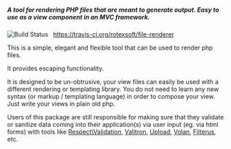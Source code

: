 ##### A tool for rendering PHP files that are meant to generate output. Easy to use as a view component in an MVC framework. 

![Build Status](https://travis-ci.org/rotexsoft/file-renderer.svg?branch=master&style=flat-square) &nbsp; https://travis-ci.org/rotexsoft/file-renderer 

This is a simple, elegant and flexible tool that can be used to render php files.

It provides escaping functionality.

It is designed to be un-obtrusive, your view files can easily be used with a different rendering or templating library.
You do not need to learn any new syntax (or markup / templating language) in order to compose your view. Just write your views in plain old php.

Users of this package are still responsible for making sure that they validate or sanitize data coming into their application(s) via user input 
(eg. via html forms) with tools like  [Respect\Validation](https://github.com/Respect/Validation), [Valitron](https://github.com/vlucas/valitron),
[Upload](https://github.com/brandonsavage/Upload), [Volan](https://github.com/serkin/Volan), [Filterus](https://github.com/ircmaxell/filterus), etc.
